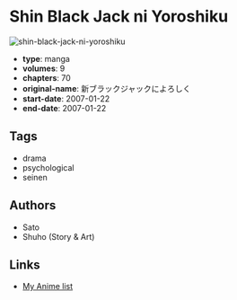 # Shin Black Jack ni Yoroshiku

![shin-black-jack-ni-yoroshiku](https://cdn.myanimelist.net/images/manga/2/76311.jpg)

-   **type**: manga
-   **volumes**: 9
-   **chapters**: 70
-   **original-name**: 新ブラックジャックによろしく
-   **start-date**: 2007-01-22
-   **end-date**: 2007-01-22

## Tags

-   drama
-   psychological
-   seinen

## Authors

-   Sato
-   Shuho (Story & Art)

## Links

-   [My Anime list](https://myanimelist.net/manga/20894/Shin_Black_Jack_ni_Yoroshiku)
